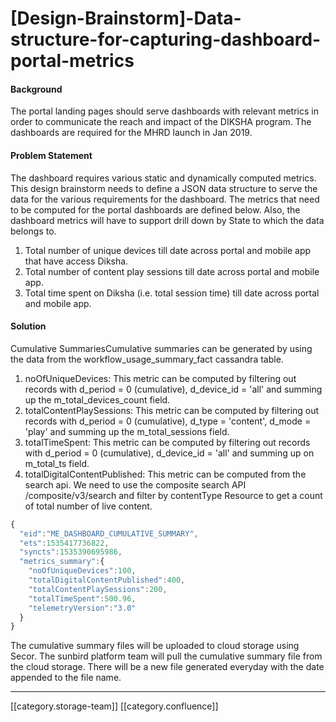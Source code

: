 # \[Design-Brainstorm]-Data-structure-for-capturing-dashboard-portal-metrics

#### Background

The portal landing pages should serve dashboards with relevant metrics in order to communicate the reach and impact of the DIKSHA program. The dashboards are required for the MHRD launch in Jan 2019.

#### Problem Statement

The dashboard requires various static and dynamically computed metrics. This design brainstorm needs to define a JSON data structure to serve the data for the various requirements for the dashboard. The metrics that need to be computed for the portal dashboards are defined below. Also, the dashboard metrics will have to support drill down by State to which the data belongs to.

1. Total number of unique devices till date across portal and mobile app that have access Diksha.
2. Total number of content play sessions till date across portal and mobile app.
3. Total time spent on Diksha (i.e. total session time) till date across portal and mobile app.

#### Solution

Cumulative SummariesCumulative summaries can be generated by using the data from the workflow\_usage\_summary\_fact cassandra table.&#x20;

1. noOfUniqueDevices: This metric can be computed by filtering out records with d\_period = 0 (cumulative), d\_device\_id = 'all' and summing up the m\_total\_devices\_count field.
2. totalContentPlaySessions: This metric can be computed by filtering out records with d\_period = 0 (cumulative), d\_type = 'content', d\_mode = 'play' and summing up the m\_total\_sessions field.
3. totalTimeSpent: This metric can be computed by filtering out records with d\_period = 0 (cumulative), d\_device\_id = 'all' and summing up on m\_total\_ts field.
4. totalDigitalContentPublished: This metric can be computed from the search api. We need to use the composite search API /composite/v3/search and filter by contentType Resource to get a count of total number of live content.&#x20;

```js
{
  "eid":"ME_DASHBOARD_CUMULATIVE_SUMMARY",
  "ets":1535417736822,
  "syncts":1535390695986,
  "metrics_summary":{
    "noOfUniqueDevices":100,
    "totalDigitalContentPublished":400,
    "totalContentPlaySessions":200,
    "totalTimeSpent":500.96,
    "telemetryVersion":"3.0"
  }
}
```

The cumulative summary files will be uploaded to cloud storage using Secor. The sunbird platform team will pull the cumulative summary file from the cloud storage. There will be a new file generated everyday with the date appended to the file name.

***

\[\[category.storage-team]] \[\[category.confluence]]
